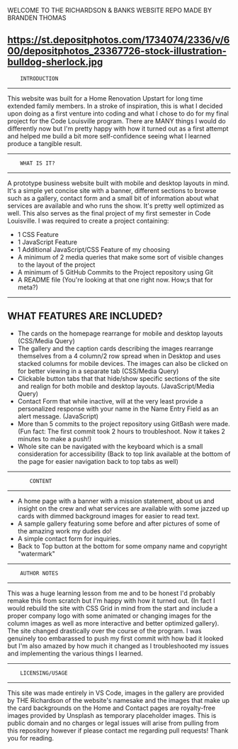 WELCOME TO THE RICHARDSON & BANKS WEBSITE REPO 
MADE BY BRANDEN THOMAS

https://st.depositphotos.com/1734074/2336/v/600/depositphotos_23367726-stock-illustration-bulldog-sherlock.jpg
------------------------------
        INTRODUCTION
------------------------------

This website was built for a Home Renovation Upstart for long time extended family members. 
In a stroke of inspiration, this is what I decided upon doing as a first venture into coding and what I chose to do for my final project for the Code Louisville program.
There are MANY things I would do differently now but I'm pretty happy with how it turned out as a first attempt and helped me build a bit more self-confidence seeing what I
learned produce a tangible result.

------------------------------
        WHAT IS IT?
------------------------------

A prototype business website built with mobile and desktop layouts in mind. It's a simple yet concise site with a banner, different sections to browse such as a gallery, contact
form and a small bit of information about what services are available and who runs the show. It's pretty well optimized as well.
This also serves as the final project of my first semester in Code Louisville. I was required to create a project containing:

- 1 CSS Feature
- 1 JavaScript Feature
- 1 Additional JavaScript/CSS Feature of my choosing
- A minimum of 2 media queries that make some sort of visible changes to the layout of the project
- A minimum of 5 GitHub Commits to the Project repository using Git
- A README file (You're looking at that one right now. How;s that for meta?)

------------------------------
  WHAT FEATURES ARE INCLUDED?
------------------------------

- The cards on the homepage rearrange for mobile and desktop layouts (CSS/Media Query)
- The gallery and the caption cards describing the images rearrange themselves from a 4 column/2 row spread when in Desktop and uses stacked columns for mobile devices.
  The images can also be clicked on for better viewing in a separate tab (CSS/Media Query)
- Clickable button tabs that that hide/show specific sections of the site and realign for both mobile and desktop layouts. (JavaScript/Media Query)
- Contact Form that while inactive, will at the very least provide a personalized response with your name in the Name Entry Field as an alert message. (JavaScript)
- More than 5 commits to the project repository using GitBash were made. (Fun fact: The first commit took 2 hours to troubleshoot. Now it takes 2 minutes to make a push!)
- Whole site can be navigated with the keyboard which is a small consideration for accessibility 
  (Back to top link available at the bottom of the page for easier navigation back to top tabs as well)

------------------------------
           CONTENT
------------------------------

- A home page with a banner with a mission statement, about us and insight on the crew and what services are available with some jazzed up cards with dimmed background images
for easier to read text. 
- A sample gallery featuring some before and after pictures of some of the amazing work my dudes do!
- A simple contact form for inquiries.
- Back to Top button at the bottom for some ompany name and copyright "watermark" 

-------------------------------
        AUTHOR NOTES
-------------------------------

This was a huge learning lesson from me and to be honest I'd probably remake this from scratch but I'm happy with how it turned out.
(In fact I would rebuild the site with CSS Grid in mind from the start and include a proper company logo with some animated or 
changing images for the column images as well as more interactive and better optimized gallery).
The site changed drastically over the course of the program. I was genuinely too embarassed to push my first commit with how bad it looked but I'm also amazed by how much
it changed as I troubleshooted my issues and implementing the various things I learned.

-------------------------------
        LICENSING/USAGE
-------------------------------

This site was made entirely in VS Code, images in the gallery are provided by THE Richardson of the website's namesake and the images that make up the card backgrounds on the Home and Contact pages are royalty-free images provided by Unsplash as temporary placeholder images. 
This is public domain and no charges or legal issues will arise from pulling from this repository however if please contact me regarding pull requests! Thank you for reading.
